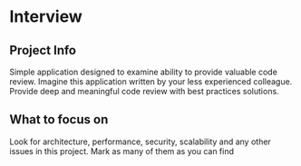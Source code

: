 # Interview

## Project Info

Simple application designed to examine ability to provide valuable code review.
Imagine this application written by your less experienced colleague.
Provide deep and meaningful code review with best practices solutions.

## What to focus on

Look for architecture, performance, security, scalability and any other issues in this project.
 Mark as many of them as you can find
